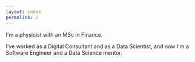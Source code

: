 ```yaml
---
layout: index
permalink: /
---
```

I'm a physicist with an MSc in Finance.

I've worked as a Digital Consultant and as a Data Scientist, and now I'm a Software Engineer and a Data Science mentor.
